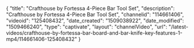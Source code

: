 {
    "title": "Crafthouse by Fortessa 4-Piece Bar Tool Set",
    "description": "Crafthouse by Fortessa 4-Piece Bar Tool Set",
    "channelid": "114661406",
    "videoid": "125408432",
    "date_created": "1509038922",
    "date_modified": "1509466240",
    "type": "captivate",
    "layout": "channelVideo",
    "url": "\/latest-videos\/crafthouse-by-fortessa-bar-board-and-bar-knife-key-features-1-mp4\/114661406-125408432"
}
